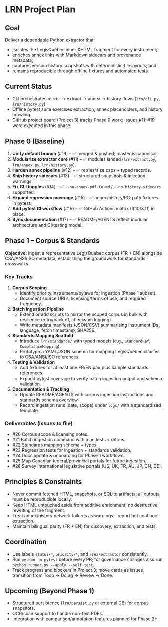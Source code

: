 # LRN Project Plan

## Goal
Deliver a dependable Python extractor that:
- isolates the LegisQuébec inner XHTML fragment for every instrument;
- enriches annex links with Markdown sidecars and provenance metadata;
- captures version history snapshots with deterministic file layouts; and
- remains reproducible through offline fixtures and automated tests.

## Current Status
- CLI orchestrates mirror → extract → annex → history flows (`lrn/cli.py`, `lrn/history.py`).
- Offline pytest suite exercises extraction, annex placeholders, and history crawling.
- GitHub project board (Project 3) tracks Phase 0 work; issues #11–#19 were executed in this phase.

## Phase 0 (Baseline)
1. **Unify default branch** (#19) – ✅ merged & pushed; master is canonical.
2. **Modularize extractor core** (#11) – ✅ modules landed (`lrn/extract.py`, `lrn/annex.py`, `lrn/history.py`).
3. **Harden annex pipeline** (#12) – ✅ retries/size caps + typed records.
4. **Ship history sidecars** (#13) – ✅ structured snapshots & injection warnings.
5. **Fix CLI toggles** (#14) – ✅ `--no-annex-pdf-to-md` / `--no-history-sidecars` supported.
6. **Expand regression coverage** (#15) – ✅ annex/history/RC-path fixtures in pytest.
7. **Add pytest CI workflow** (#16) – ✅ GitHub Actions matrix (3.10/3.11) in place.
8. **Sync documentation** (#17) – ✅ README/AGENTS reflect modular architecture and CI/testing model.

## Phase 1 – Corpus & Standards
**Objective:** ingest a representative LegisQuébec corpus (FR + EN) alongside CSA/ANSI/ISO metadata, establishing the groundwork for standards crosswalks.

### Key Tracks
1. **Corpus Scoping**
   - Identify priority instruments/bylaws for ingestion (Phase 1 subset).
   - Document source URLs, licensing/terms of use, and required frequency.
2. **Batch Ingestion Pipeline**
   - Extend or add scripts to mirror the scoped corpus in bulk with resilience (retry/backoff, checksum logging).
   - Write metadata manifests (JSON/CSV) summarising instrument IDs, language, fetch timestamp, SHA256.
3. **Standards Mapping Scaffold**
   - Introduce `lrn/standards/` with typed models (e.g., `StandardRef`, `ComplianceMapping`).
   - Prototype a YAML/JSON schema for mapping LegisQuébec clauses to CSA/ANSI/ISO references.
4. **Testing & Validation**
   - Add fixtures for at least one FR/EN pair plus sample standards references.
   - Expand pytest coverage to verify batch ingestion output and schema validation.
5. **Documentation & Tracking**
   - Update README/AGENTS with corpus ingestion instructions and standards schema overview.
   - Record ingestion runs (date, scope) under `logs/` with a standardized template.

### Deliverables (issues to file)
- #20 Corpus scope & licensing notes.
- #21 Batch ingestion command with manifests + retries.
- #22 Standards mapping schema + types.
- #23 Regression tests for ingestion + standards validation.
- #24 Docs update & onboarding for Phase 1 workflows.
- #25 Map Canadian federal/provincial portals for future ingestion.
- #26 Survey international legislative portals (US, UK, FR, AU, JP, CN, DE).

## Principles & Constraints
- Never commit fetched HTML, snapshots, or SQLite artifacts; all outputs must be reproducible locally.
- Keep HTML untouched aside from additive enrichment; no destructive rewriting of the fragment.
- Treat annex/history network failures as warnings—report but continue extraction.
- Maintain bilingual parity (FR + EN) for discovery, extraction, and tests.

## Coordination
- Use labels `status/*`, `priority/*`, and `area/extractor` consistently.
- Run `python -m pytest` before every PR; for governance changes also run `python runner.py --apply --self-test`.
- Track progress and blockers in Project 3; move cards as issues transition from Todo → Doing → Review → Done.

## Upcoming (Beyond Phase 1)
- Structured persistence (`lrn/persist.py` or external DB) for corpus snapshots.
- OCR/scan support to handle non-text PDFs.
- Integration with comparison/annotation features planned for Phase 2+.
